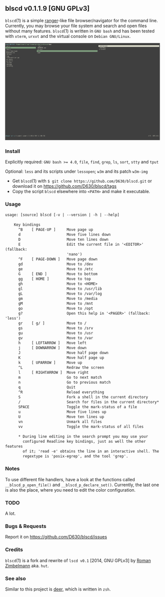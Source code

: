 ## blscd v0.1.1.9 [GNU GPLv3]

`blscd`(1) is a simple [ranger](http://ranger.nongnu.org/)-like file browser/navigator for the command line. Currently, you may browse your file system and search and open files without many features. `blscd`(1) is written in `GNU bash` and has been tested with `xterm`, `urxvt` and the virtual console on `Debian GNU/Linux`.

![](https://raw.githubusercontent.com/D630/blscd/master/doc/blscd.png)

### Install

Explicitly required: `GNU bash >= 4.0`, `file`, `find`, `grep`, `ls`, `sort`, `stty` and `tput`

Optional: `less` and its scripts under `lessopen`; `w3m` and its patch `w3m-img`

* Get `blscd`(1) with `$ git clone https://github.com/D630/blscd.git` or
  download it on https://github.com/D630/blscd/tags
* Copy the script `blscd` elsewhere into `<PATH>` and make it executable.

### Usage

```
usage: [source] blscd [-v | --version | -h | --help]

    Key bindings
      ^B    [ PAGE-UP ]     Move page up
      d                     Move five lines down
      D                     Move ten lines down
      E                     Edit the current file in '<EDITOR>' (fallback:
                            'nano')
      ^F    [ PAGE-DOWN ]   Move page down
      gd                    Move to /dev
      ge                    Move to /etc
      G     [ END ]         Move to bottom
      gg    [ HOME ]        Move to top
      gh                    Move to <HOME>
      gl                    Move to /usr/lib
      gL                    Move to /var/log
      gm                    Move to /media
      gM                    Move to /mnt
      go                    Move to /opt
      g?                    Open this help in '<PAGER>' (fallback: 'less')
      gr    [ g/ ]          Move to /
      gs                    Move to /srv
      gu                    Move to /usr
      gv                    Move to /var
      h     [ LEFTARROW ]   Move left
      j     [ DOWNARROW ]   Move down
      J                     Move half page down
      K                     Move half page up
      k     [ UPARROW ]     Move up
      ^L                    Redraw the screen
      l     [ RIGHTARROW ]  Move right
      m                     Go to next match
      n                     Go to previous match
      q                     Quit
      ^R                    Reload everything
      S                     Fork a shell in the current directory
      /                     Search for files in the current directory*
      SPACE                 Toggle the mark-status of a file
      u                     Move five lines up
      U                     Move ten lines up
      vn                    Unmark all files
      vv                    Toggle the mark-status of all files

      * During line editing in the search prompt you may use your
        configured Readline key bindings, just as well the other features
        of it; 'read -e' obtains the line in an interactive shell. The
        regextype is 'posix-egrep', and the tool 'grep'.
```

### Notes

To use different file handlers, have a look at the functions called `__blscd_p_open_file()` and `__blscd_p_declare_set()`. Currently, the last one is also the place, where you need to edit the color configuration.

### TODO

A lot.

### Bugs & Requests

Report it on https://github.com/D630/blscd/issues

### Credits

`blscd`(1) is a fork and rewrite of `lscd v0.1` [2014, GNU GPLv3] by [Roman Zimbelmann](https://github.com/hut/lscd) aka. `hut`.

### See also

Similar to this project is [deer](https://github.com/vifon/deer), which is written in `zsh`.
